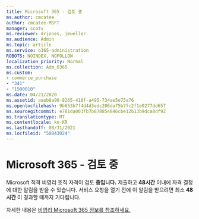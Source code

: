 ```yaml
---
title: Microsoft 365 - 검토 중
ms.author: cmcatee
author: cmcatee-MSFT
manager: scotv
ms.reviewer: drjones, jmueller
ms.audience: Admin
ms.topic: article
ms.service: o365-administration
ROBOTS: NOINDEX, NOFOLLOW
localization_priority: Normal
ms.collection: Adm_O365
ms.custom:
- commerce_purchase
- "341"
- "1500010"
ms.date: 04/21/2020
ms.assetid: aaeb8a90-8265-410f-a495-734ae5e75a76
ms.openlocfilehash: 9b653b7f4d4d3edc206da75b7fc2f1e0277dd657
ms.sourcegitcommit: e781da003fb7b878854846cbe12b13b9dca8df92
ms.translationtype: MT
ms.contentlocale: ko-KR
ms.lasthandoff: 08/31/2021
ms.locfileid: "58843024"
---
```

# <a name="microsoft-365-for-nonprofits---under-review"></a>Microsoft 365 - 검토 중

Microsoft 적격 비영리 조직 자격이 검토 **중입니다.** 제출하고 **48시간** 이내에 자격 결정에 대한 알림을 받을 수 있습니다. 서비스 요청을 열기 전에 이 알림을 받으려면 최소 **48시간** 이 경과할 때까지 기다립니다. 

자세한 내용은 [비영리 Microsoft 365 정보를 참조하세요.](https://www.microsoft.com/nonprofits/microsoft-365) 
